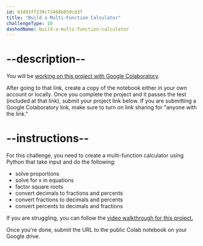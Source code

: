 ```yaml
---
id: 63d83ff239c73468b059cd3f
title: "Build a Multi-Function Calculator"
challengeType: 10
dashedName: build-a-multi-function-calculator
---
```


# --description--

You will be <a href="https://colab.research.google.com/drive/1jT7atuRCOnkdPyDmlgKVJqxouDSx7Ioh?usp=sharing" target="_blank" rel="noopener noreferrer nofollow">working on this project with Google Colaboratory</a>.

After going to that link, create a copy of the notebook either in your own account or locally. Once you complete the project and it passes the test (included at that link), submit your project link below. If you are submitting a Google Colaboratory link, make sure to turn on link sharing for "anyone with the link."

# --instructions--

For this challenge, you need to create a multi-function calculator using Python that take input and do the following:

- solve proportions
- solve for x in equations
- factor square roots
- convert decimals to fractions and percents
- convert fractions to decimals and percents
- convert percents to decimals and fractions

If you are struggling, you can follow the <a href="https://www.youtube.com/embed/PdsvcZNPEEs" target="_blank" rel="noopener noreferrer nofollow">video walkthrough for this project.</a>

Once you're done, submit the URL to the public Colab notebook on your Google drive.

